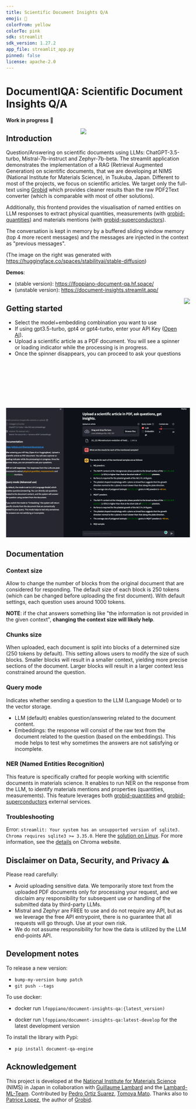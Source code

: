 ```yaml
---
title: Scientific Document Insights Q/A
emoji: 📝
colorFrom: yellow
colorTo: pink
sdk: streamlit
sdk_version: 1.27.2
app_file: streamlit_app.py
pinned: false
license: apache-2.0
---
```


# DocumentIQA: Scientific Document Insights Q/A

**Work in progress** :construction_worker: 

<img src="https://github.com/lfoppiano/document-qa/assets/15426/f0a04a86-96b3-406e-8303-904b93f00015" width=300 align="right" />

## Introduction

Question/Answering on scientific documents using LLMs: ChatGPT-3.5-turbo, Mistral-7b-instruct and Zephyr-7b-beta.
The streamlit application demonstrates the implementation of a RAG (Retrieval Augmented Generation) on scientific documents, that we are developing at NIMS (National Institute for Materials Science), in Tsukuba, Japan.
Different to most of the projects, we focus on scientific articles. 
We target only the full-text using [Grobid](https://github.com/kermitt2/grobid) which provides cleaner results than the raw PDF2Text converter (which is comparable with most of other solutions).

Additionally, this frontend provides the visualisation of named entities on LLM responses to extract <span stype="color:yellow">physical quantities, measurements</span> (with [grobid-quantities](https://github.com/kermitt2/grobid-quantities)) and <span stype="color:blue">materials</span> mentions (with [grobid-superconductors](https://github.com/lfoppiano/grobid-superconductors)).

The conversation is kept in memory by a buffered sliding window memory (top 4 more recent messages) and the messages are injected in the context as "previous messages".   

(The image on the right was generated with https://huggingface.co/spaces/stabilityai/stable-diffusion)

**Demos**: 
 - (stable version): https://lfoppiano-document-qa.hf.space/
 - (unstable version): https://document-insights.streamlit.app/



[<img src="https://img.youtube.com/vi/M4UaYs5WKGs/hqdefault.jpg" height="300" align="right" 
/>](https://www.youtube.com/embed/M4UaYs5WKGs)

## Getting started

- Select the model+embedding combination you want to use 
- If using gpt3.5-turbo, gpt4 or gpt4-turbo, enter your API Key ([Open AI](https://platform.openai.com/account/api-keys)). 
- Upload a scientific article as a PDF document. You will see a spinner or loading indicator while the processing is in progress. 
- Once the spinner disappears, you can proceed to ask your questions

 ![screenshot2.png](docs%2Fimages%2Fscreenshot2.png)

## Documentation

### Context size
Allow to change the number of blocks from the original document that are considered for responding. 
The default size of each block is 250 tokens (which can be changed before uploading the first document). 
With default settings, each question uses around 1000 tokens.

**NOTE**: if the chat answers something like "the information is not provided in the given context", **changing the context size will likely help**. 

### Chunks size
When uploaded, each document is split into blocks of a determined size (250 tokens by default). 
This setting allows users to modify the size of such blocks. 
Smaller blocks will result in a smaller context, yielding more precise sections of the document. 
Larger blocks will result in a larger context less constrained around the question.

### Query mode
Indicates whether sending a question to the LLM (Language Model) or to the vector storage. 
 - LLM (default) enables question/answering related to the document content.
 - Embeddings: the response will consist of the raw text from the document related to the question (based on the embeddings). This mode helps to test why sometimes the answers are not satisfying or incomplete.

### NER (Named Entities Recognition)
This feature is specifically crafted for people working with scientific documents in materials science. 
It enables to run NER on the response from the LLM, to identify materials mentions and properties (quantities, measurements).
This feature leverages both [grobid-quantities](https://github.com/kermitt2/grobid-quanities) and [grobid-superconductors](https://github.com/lfoppiano/grobid-superconductors) external services. 

### Troubleshooting
Error: `streamlit: Your system has an unsupported version of sqlite3. Chroma requires sqlite3 >= 3.35.0`.
Here the [solution on Linux](https://stackoverflow.com/questions/76958817/streamlit-your-system-has-an-unsupported-version-of-sqlite3-chroma-requires-sq).
For more information, see the [details](https://docs.trychroma.com/troubleshooting#sqlite) on Chroma website.

## Disclaimer on Data, Security, and Privacy ⚠️

Please read carefully:

- Avoid uploading sensitive data. We temporarily store text from the uploaded PDF documents only for processing your request, and we disclaim any responsibility for subsequent use or handling of the submitted data by third-party LLMs.
- Mistral and Zephyr are FREE to use and do not require any API, but as we leverage the free API entrypoint, there is no guarantee that all requests will go through. Use at your own risk.
- We do not assume responsibility for how the data is utilized by the LLM end-points API.

## Development notes

To release a new version: 

- `bump-my-version bump patch` 
- `git push --tags`

To use docker: 

- docker run `lfoppiano/document-insights-qa:{latest_version)`

- docker run `lfoppiano/document-insights-qa:latest-develop` for the latest development version 

To install the library with Pypi: 

- `pip install document-qa-engine` 


## Acknowledgement 

This project is developed at the [National Institute for Materials Science](https://www.nims.go.jp) (NIMS) in Japan in collaboration with [Guillaume Lambard](https://github.com/GLambard) and the [Lambard-ML-Team](https://github.com/Lambard-ML-Team).
Contributed by [Pedro Ortiz Suarez](https://github.com/pjox), [Tomoya Mato](https://github.com/t29mato). 
Thanks also to [Patrice Lopez](https://www.science-miner.com), the author of [Grobid](https://github.com/kermitt2/grobid).




